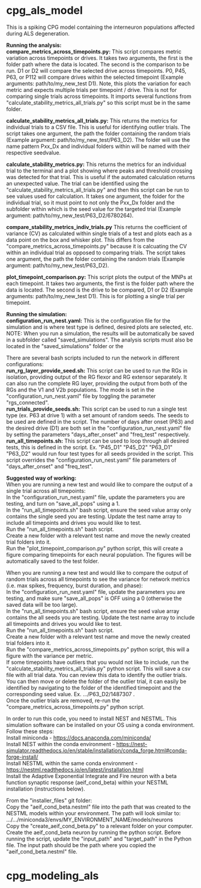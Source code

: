 # cpg_als_model
This is a spiking CPG model containing the interneuron populations affected during ALS degeneration.

<strong>Running the analysis:</strong><br>
<strong>compare_metrics_across_timepoints.py:</strong> This script compares metric variation across timepoints or drives. It takes two arguments, the first is the folder path where the data is located. The second is the comparison to be run. D1 or D2 will compare the selected drive across timepoints. P0, P45, P63, or P112 will compare drives within the selected timepoint (Example arguments: path/to/my_new_test D1). Note, this plots the variation for each metric and expects multiple trials per timepoint / drive. This is not for comparing single trials across timepoints. It imports several functions from "calculate_stability_metrics_all_trials.py" so this script must be in the same folder.

<strong>calculate_stability_metrics_all_trials.py:</strong> This returns the metrics for individual trials to a CSV file. This is useful for identifying outlier trials. The script takes one argument, the path the folder containing the random trials (Example argument: path/to/my_new_test/P63_D2). The folder will use the name pattern Pxx_Dx and individual folders within will be named with their respective seedvalue.

<strong>calculate_stability_metrics.py:</strong> This returns the metrics for an individual trial to the terminal and a plot showing where peaks and threshold crossing was detected for that trial. This is useful if the automated calculation returns an unexpected value. The trial can be identified using the "calculate_stability_metrics_all_trials.py" and then this script can be run to see values used for calculation. It takes one argument, the folder for the individual trial, so it must point to not only the Pxx_Dx folder and the subfolder within which is the seed value for the targeted trial (Example argument: path/to/my_new_test/P63_D2/6780264).

<strong>compare_stability_metrics_indiv_trials.py</strong> This returns the coefficient of variance (CV) as calculated within single trials of a test and plots each as a data point on the box and whisker plot. This differs from the "compare_metrics_across_timepoints.py" because it is calcuating the CV within an individual trial as opposed to comparing trials. The script takes one argument, the path the folder containing the random trials (Example argument: path/to/my_new_test/P63_D2).

<strong>plot_timepoint_comparison.py:</strong> This script plots the output of the MNPs at each timepoint. It takes two arguments, the first is the folder path where the data is located. The second is the drive to be compared, D1 or D2 (Example arguments: path/to/my_new_test D1). This is for plotting a single trial per timepoint.

<strong>Running the simulation:</strong><br>
<strong>configuration_run_nest.yaml:</strong> This is the configuration file for the simulation and is where test type is defined, desired plots are selected, etc.
NOTE: When you run a simulation, the results will be automatically be saved in a subfolder called "saved_simulations". The analysis scripts must also be located in the "saved_simulations" folder or the 

There are several bash scripts included to run the network in different configurations:<br>
<strong>run_rg_layer_provide_seed.sh:</strong> This script can be used to run the RGs in isolation, providing output of the RG flexor and RG extensor separately. It can also run the complete RG layer, providing the output from both of the RGs and the V1 and V2b populations. The mode is set in the "configuration_run_nest.yaml" file by toggling the parameter "rgs_connected".<br>
<strong>run_trials_provide_seeds.sh:</strong> This script can be used to run a single test type (ex. P63 at drive 1) with a set amount of random seeds. The seeds to be used are defined in the script. The number of days after onset (P63) and the desired drive (D1) are both set in the "configuration_run_nest.yaml" file by setting the parameters "days_after_onset" and "freq_test" respectively.<br>
<strong>run_all_timepoints.sh:</strong> This script can be used to loop through all desired tests, this is defined in the script. Ex. "P45_D1" "P45_D2" "P63_D1" "P63_D2" would run four test types for all seeds provided in the script. This script overrides the "configuration_run_nest.yaml" file parameters of "days_after_onset" and "freq_test".

<strong>Suggested way of working:</strong><br>
When you are running a new test and would like to compare the output of a single trial across all timepoints:<br>
In the "configuration_run_nest.yaml" file, update the parameters you are testing, and turn on "save_all_pops" using a 1.<br>
In the "run_all_timepoints.sh" bash script, ensure the seed value array only contains the single seed you are testing. Update the test name array to include all timepoints and drives you would like to test.<br>
Run the "run_all_timepoints.sh" bash script.<br>
Create a new folder with a relevant test name and move the newly created trial folders into it.<br>
Run the "plot_timepoint_comparison.py" python script, this will create a figure comparing timepoints for each neural population. The figures will be automatically saved to the test folder.<br>

When you are running a new test and would like to compare the output of random trials across all timepoints to see the variance for network metrics (i.e. max spikes, frequency, burst duration, and phase):<br>
In the "configuration_run_nest.yaml" file, update the parameters you are testing, and make sure "save_all_pops" is OFF using a 0 (otherwise the saved data will be too large).<br>
In the "run_all_timepoints.sh" bash script, ensure the seed value array contains the all seeds you are testing. Update the test name array to include all timepoints and drives you would like to test.<br>
Run the "run_all_timepoints.sh" bash script.<br>
Create a new folder with a relevant test name and move the newly created trial folders into it.<br>
Run the "compare_metrics_across_timepoints.py" python script, this will a figure with the variance per metric.<br>
If some timepoints have outliers that you would not like to include, run the "calculate_stability_metrics_all_trials.py" python script. This will save a csv file with all trial data. You can review this data to identify the outlier trials. You can then move or delete the folder of the outlier trial, it can easily be identified by navigating to the folder of the identified timepoint and the corresponding seed value. Ex. .../P63_D2/1487307 .<br>
Once the outlier trials are removed, re-run the "compare_metrics_across_timepoints.py" python script.

In order to run this code, you need to install NEST and NESTML. This simulation software can be installed on your OS using a conda environment. Follow these steps:<br>
Install miniconda - https://docs.anaconda.com/miniconda/<br>
Install NEST within the conda environment - https://nest-simulator.readthedocs.io/en/stable/installation/conda_forge.html#conda-forge-install/<br>
Install NESTML within the same conda environment - https://nestml.readthedocs.io/en/latest/installation.html<br>
Install the Adaptive Exponential Integrate and Fire neuron with a beta function synaptic response (aeif_cond_beta) within your NESTML installation (instructions below).

From the "installer_files" git folder:<br>
Copy the "aeif_cond_beta.nestml" file into the path that was created to the NESTML models within your environment. The path will look similar to: .../.../miniconda3/envs/MY_ENVIRONMENT_NAME/models/neurons<br>
Copy the "create_aeif_cond_beta.py" to a relevant folder on your computer.<br>
Create the aeif_cond_beta neuron by running the python script. Before running the script, update the "input_path" and "target_path" in the Python file. The input path should be the path where you copied the "aeif_cond_beta.nestml" file.
# cpg_modeling_als
